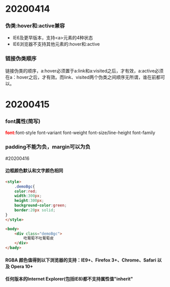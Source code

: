 # 20200414
### 伪类:hover和:active兼容
- IE6及更早版本，支持\<a>元素的4种状态
- IE6浏览器不支持其他元素的:hover和:active
### 链接伪类顺序
链接伪类的顺序，a:hover必须置于a:link和a:visited之后，才有效，a:active必须在a：hover之后，才有效。而link、visited两个伪类之间顺序无所谓，谁在前都可以。

# 20200415
### font属性(简写)
<font color='red'><strong>font:</strong></font>font-style font-variant font-weight font-size/line-height font-family
### padding不能为负，margin可以为负

#20200416
#### 边框颜色默认和文字颜色相同
```html
<style>
    .demoBgc{
    color:red;
    width:300px;
    height:300px;
    background-color:green;
    border:20px solid;
}
</style>

<body>
    <div class="demoBgc">
        吃葡萄不吐葡萄皮
    </div>
</bady>
```
#### RGBA 颜色值得到以下浏览器的支持：IE9+、Firefox 3+、Chrome、Safari 以及 Opera 10+
#### 任何版本的Internet Explorer(包括IE8)都不支持属性值"inherit"

